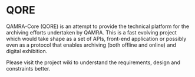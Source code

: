 # QORE

QAMRA-Core (QORE) is an attempt to provide the technical platform for the archiving efforts undertaken by QAMRA. This is a fast evolving project which would take shape as a set of APIs, front-end application or possibly even as a protocol that enables archiving (both offline and online) and digital exhibition.

Please visit the project wiki to understand the requirements, design and constraints better.